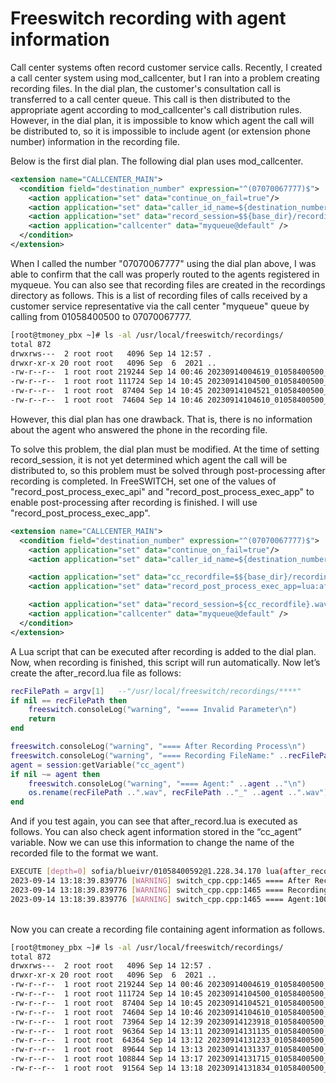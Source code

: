# Freeswitch recording with agent information

Call center systems often record customer service calls.
Recently, I created a call center system using mod_callcenter, but I ran into a problem creating recording files. In the dial plan, the customer's consultation call is transferred to a call center queue. This call is then distributed to the appropriate agent according to mod_callcenter's call distribution rules.
However, in the dial plan, it is impossible to know which agent the call will be distributed to, so it is impossible to include agent (or extension phone number) information in the recording file.

Below is the first dial plan. The following dial plan uses mod_callcenter.

``` xml
<extension name="CALLCENTER_MAIN">
  <condition field="destination_number" expression="^(07070067777)$">
    <action application="set" data="continue_on_fail=true"/>
    <action application="set" data="caller_id_name=${destination_number}" />
    <action application="set" data="record_session=$${base_dir}/recordings/${strftime(%Y%m%d%H%M%S)}_${caller_id_number}_${destination_number}.wav" />
    <action application="callcenter" data="myqueue@default" />
  </condition>
</extension>
```
When I called the number "07070067777" using the dial plan above, I was able to confirm that the call was properly routed to the agents registered in myqueue. You can also see that recording files are created in the recordings directory as follows. This is a list of recording files of calls received by a customer service representative via the call center "myqueue" queue by calling from 01058400500 to 07070067777.

``` bash
[root@tmoney_pbx ~]# ls -al /usr/local/freeswitch/recordings/
total 872
drwxrws---  2 root root   4096 Sep 14 12:57 .
drwxr-xr-x 20 root root   4096 Sep  6  2021 ..
-rw-r--r--  1 root root 219244 Sep 14 00:46 20230914004619_01058400500_myqueue.wav
-rw-r--r--  1 root root 111724 Sep 14 10:45 20230914104500_01058400500_myqueue.wav
-rw-r--r--  1 root root  87404 Sep 14 10:45 20230914104521_01058400500_myqueue.wav
-rw-r--r--  1 root root  74604 Sep 14 10:46 20230914104610_01058400500_myqueue.wav
```
However, this dial plan has one drawback. That is, there is no information about the agent who answered the phone in the recording file.

To solve this problem, the dial plan must be modified. At the time of setting record_session, it is not yet determined which agent the call will be distributed to, so this problem must be solved through post-processing after recording is completed.
In FreeSWITCH, set one of the values of "record_post_process_exec_api" and "record_post_process_exec_app" to enable post-processing after recording is finished.
I will use "record_post_process_exec_app".

```xml
<extension name="CALLCENTER_MAIN">
  <condition field="destination_number" expression="^(07070067777)$">
    <action application="set" data="continue_on_fail=true"/>
    <action application="set" data="caller_id_name=${destination_number}" />

    <action application="set" data="cc_recordfile=$${base_dir}/recordings/${strftime(%Y%m%d%H%M%S)}_${caller_id_number}_${destination_number}"/>
    <action application="set" data="record_post_process_exec_app=lua:after_record.lua ${cc_recordfile}"/>

    <action application="set" data="record_session=${cc_recordfile}.wav" />
    <action application="callcenter" data="myqueue@default" />
  </condition>
</extension>
```

A Lua script that can be executed after recording is added to the dial plan. Now, when recording is finished, this script will run automatically. Now let’s create the after_record.lua file as follows:

```lua
recFilePath = argv[1]	--"/usr/local/freeswitch/recordings/****"
if nil == recFilePath then
    freeswitch.consoleLog("warning", "==== Invalid Parameter\n")
    return
end

freeswitch.consoleLog("warning", "==== After Recording Process\n")
freeswitch.consoleLog("warning", "==== Recording FileName:" ..recFilePath .. "\n")
agent = session:getVariable("cc_agent")
if nil ~= agent then
    freeswitch.consoleLog("warning", "==== Agent:" ..agent .."\n")
    os.rename(recFilePath ..".wav", recFilePath .."_" ..agent ..".wav")
end
```

And if you test again, you can see that after_record.lua is executed as follows. You can also check agent information stored in the “cc_agent” variable. Now we can use this information to change the name of the recorded file to the format we want.

```bash
EXECUTE [depth=0] sofia/blueivr/01058400592@1.228.34.170 lua(after_record.lua /usr/local/freeswitch/recordings/20230914131834_01058400500_07070067777.wav /usr/local/freeswitch/recordings/20230914131834_01058400500_myqueue)
2023-09-14 13:18:39.839776 [WARNING] switch_cpp.cpp:1465 ==== After Recording Process
2023-09-14 13:18:39.839776 [WARNING] switch_cpp.cpp:1465 ==== Recording FileName:/usr/local/freeswitch/recordings/20230914131834_01058400500_myqueue
2023-09-14 13:18:39.839776 [WARNING] switch_cpp.cpp:1465 ==== Agent:1001
```
<br>
Now you can create a recording file containing agent information as follows.<br>

```bash
[root@tmoney_pbx ~]# ls -al /usr/local/freeswitch/recordings/
total 872
drwxrws---  2 root root   4096 Sep 14 12:57 .
drwxr-xr-x 20 root root   4096 Sep  6  2021 ..
-rw-r--r--  1 root root 219244 Sep 14 00:46 20230914004619_01058400500_myqueue.wav
-rw-r--r--  1 root root 111724 Sep 14 10:45 20230914104500_01058400500_myqueue.wav
-rw-r--r--  1 root root  87404 Sep 14 10:45 20230914104521_01058400500_myqueue.wav
-rw-r--r--  1 root root  74604 Sep 14 10:46 20230914104610_01058400500_myqueue.wav
-rw-r--r--  1 root root  73964 Sep 14 12:39 20230914123918_01058400500_myqueue_1001.wav
-rw-r--r--  1 root root  96364 Sep 14 13:11 20230914131135_01058400500_myqueue_1001.wav
-rw-r--r--  1 root root  64364 Sep 14 13:12 20230914131233_01058400500_myqueue_1001.wav
-rw-r--r--  1 root root  89644 Sep 14 13:13 20230914131337_01058400500_myqueue_1001.wav
-rw-r--r--  1 root root 108844 Sep 14 13:17 20230914131715_01058400500_myqueue_1001.wav
-rw-r--r--  1 root root  91564 Sep 14 13:18 20230914131834_01058400500_myqueue_1001.wav
```